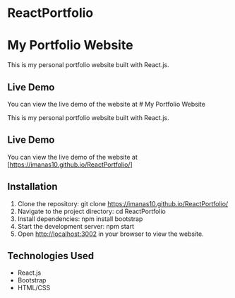 # ReactPortfolio
# My Portfolio Website

This is my personal portfolio website built with React.js.

## Live Demo

You can view the live demo of the website at # My Portfolio Website

This is my personal portfolio website built with React.js.

## Live Demo

You can view the live demo of the website at [https://imanas10.github.io/ReactPortfolio/]

## Installation

1. Clone the repository:
git clone https://imanas10.github.io/ReactPortfolio/
2. Navigate to the project directory:
cd ReactPortfolio
3. Install dependencies:
npm install bootstrap
4. Start the development server:
npm start
5. Open [http://localhost:3002](http://localhost:3002) in your browser to view the website.

## Technologies Used

- React.js
- Bootstrap
- HTML/CSS




